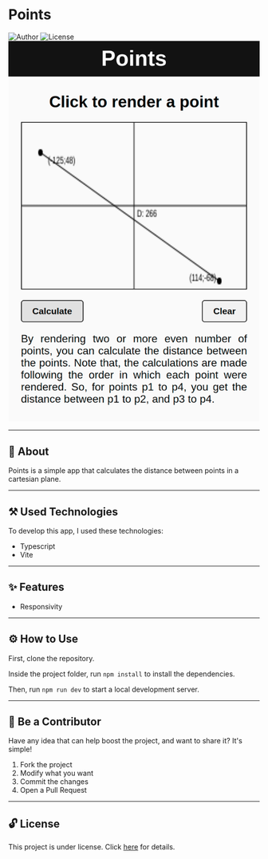 # Points

![Author](https://img.shields.io/badge/author-Wendell%20Kenneddy-brightgreen)
![License](https://img.shields.io/badge/license-MIT-brightgreen)
![Final Result](./.github/preview.png)

---

## 📕 About

Points is a simple app that calculates the distance between points in a cartesian plane.

---

## ⚒️ Used Technologies

To develop this app, I used these technologies:

- Typescript
- Vite

---

## ✨ Features

- Responsivity

---

## ⚙️ How to Use

First, clone the repository.

Inside the project folder, run `npm install` to install the dependencies.

Then, run `npm run dev` to start a local development server.

---

## 🤝 Be a Contributor

Have any idea that can help boost the project, and want to share it? It's simple!

1. Fork the project
2. Modify what you want
3. Commit the changes
4. Open a Pull Request

---

## 🔓 License

This project is under license. Click [here](./LICENSE.md) for details.
